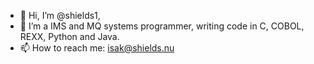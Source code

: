 - 👋 Hi, I’m @shields1,
- 👀 I’m a IMS and MQ systems programmer, writing code in C, COBOL, REXX, Python and Java.
- 📫 How to reach me: isak@shields.nu
